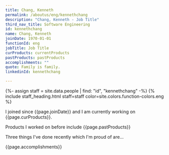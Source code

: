 ```yaml
---
title: Chang, Kenneth
permalink: /aboutus/eng/kennethchang
description: "Chang, Kenneth - Job Title"
third_nav_title: Software Engineering
id: kennethchang
name: Chang, Kenneth
joinDate: 1970-01-01
functionId: eng
jobTitle: Job Title
curProducts: currentProducts
pastProducts: pastProducts
accomplishments: ""
quote: Family is family.
linkedinId: kennethchang

---
```


{%- assign staff = site.data.people | find: "id", "kennethchang" -%}
{% include staff_heading.html staff=staff color=site.colors.function-colors.eng %}

<p>I joined since {{page.joinDate}} and I am currently working on {{page.curProducts}}.</p>

<p>Products I worked on before include {{page.pastProducts}}</p>

<p>Three things I've done recently which I'm proud of are...</p>
{{page.accomplishments}}
